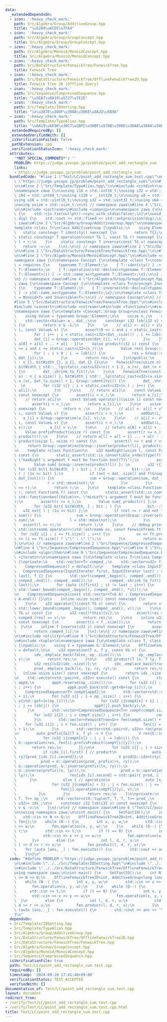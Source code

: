 ```yaml
---
data:
  _extendedDependsOn:
  - icon: ':heavy_check_mark:'
    path: Src/Algebra/Group/AdditiveGroup.hpp
    title: "\u52A0\u6CD5\u7FA4"
  - icon: ':heavy_check_mark:'
    path: Src/Algebra/Group/GroupConcept.hpp
    title: Src/Algebra/Group/GroupConcept.hpp
  - icon: ':heavy_check_mark:'
    path: Src/Algebra/Monoid/MonoidConcept.hpp
    title: Src/Algebra/Monoid/MonoidConcept.hpp
  - icon: ':heavy_check_mark:'
    path: Src/DataStructure/FenwickTree/FenwickTree.hpp
    title: Fenwick Tree
  - icon: ':heavy_check_mark:'
    path: Src/DataStructure/FenwickTree/OfflineFenwickTree2D.hpp
    title: Fenwick Tree 2D (Offline Query)
  - icon: ':heavy_check_mark:'
    path: Src/Sequence/CompressedSequence.hpp
    title: "\u5EA7\u6A19\u5727\u7E2E"
  - icon: ':heavy_check_mark:'
    path: Src/Template/IOSetting.hpp
    title: "io\u307E\u308F\u308A\u306E\u8A2D\u5B9A"
  - icon: ':heavy_check_mark:'
    path: Src/Template/TypeAlias.hpp
    title: "\u6A19\u6E96\u30C7\u30FC\u30BF\u578B\u306E\u30A8\u30A4\u30EA\u30A2\u30B9"
  _extendedRequiredBy: []
  _extendedVerifiedWith: []
  _isVerificationFailed: false
  _pathExtension: cpp
  _verificationStatusIcon: ':heavy_check_mark:'
  attributes:
    '*NOT_SPECIAL_COMMENTS*': ''
    PROBLEM: https://judge.yosupo.jp/problem/point_add_rectangle_sum
    links:
    - https://judge.yosupo.jp/problem/point_add_rectangle_sum
  bundledCode: "#line 1 \"Test/LC/point_add_rectangle_sum.test.cpp\"\n#define PROBLEM\
    \ \"https://judge.yosupo.jp/problem/point_add_rectangle_sum\"\n\n#line 2 \"Src/Template/IOSetting.hpp\"\
    \n\n#line 2 \"Src/Template/TypeAlias.hpp\"\n\n#include <cstdint>\n#include <cstddef>\n\
    \nnamespace zawa {\n\nusing i16 = std::int16_t;\nusing i32 = std::int32_t;\nusing\
    \ i64 = std::int64_t;\nusing i128 = __int128_t;\n\nusing u8 = std::uint8_t;\n\
    using u16 = std::uint16_t;\nusing u32 = std::uint32_t;\nusing u64 = std::uint64_t;\n\
    \nusing usize = std::size_t;\n\n} // namespace zawa\n#line 4 \"Src/Template/IOSetting.hpp\"\
    \n\n#include <iostream>\n#include <iomanip>\n\nnamespace zawa {\n\nvoid SetFastIO()\
    \ {\n    std::cin.tie(nullptr)->sync_with_stdio(false);\n}\n\nvoid SetPrecision(u32\
    \ dig) {\n    std::cout << std::fixed << std::setprecision(dig);\n}\n\n} // namespace\
    \ zawa\n#line 2 \"Src/Algebra/Group/AdditiveGroup.hpp\"\n\nnamespace zawa {\n\n\
    template <class T>\nclass AdditiveGroup {\npublic:\n    using Element = T;\n \
    \   static constexpr T identity() noexcept {\n        return T{};\n    }\n   \
    \ static constexpr T operation(const T& l, const T& r) noexcept {\n        return\
    \ l + r;\n    }\n    static constexpr T inverse(const T& v) noexcept {\n     \
    \   return -v;\n    }\n};\n\n} // namespace zawa\n#line 2 \"Src/DataStructure/FenwickTree/OfflineFenwickTree2D.hpp\"\
    \n\n#line 2 \"Src/DataStructure/FenwickTree/FenwickTree.hpp\"\n\n#line 2 \"Src/Algebra/Group/GroupConcept.hpp\"\
    \n\n#line 2 \"Src/Algebra/Monoid/MonoidConcept.hpp\"\n\n#include <concepts>\n\n\
    namespace zawa {\n\nnamespace Concept {\n\ntemplate <class T>\nconcept Monoid\
    \ = requires {\n    typename T::Element;\n    { T::identity() } -> std::same_as<typename\
    \ T::Element>;\n    { T::operation(std::declval<typename T::Element>(), std::declval<typename\
    \ T::Element>()) } -> std::same_as<typename T::Element>;\n};\n\n} // namespace\n\
    \n} // namespace zawa\n#line 4 \"Src/Algebra/Group/GroupConcept.hpp\"\n\nnamespace\
    \ zawa {\n\nnamespace Concept {\n\ntemplate <class T>\nconcept Inversible = requires\
    \ {\n    typename T::Element;\n    { T::inverse(std::declval<typename T::Element>())\
    \ } -> std::same_as<typename T::Element>;\n};\n\ntemplate <class T>\nconcept Group\
    \ = Monoid<T> and Inversible<T>;\n\n} // namespace Concept\n\n} // namespace zawa\n\
    #line 5 \"Src/DataStructure/FenwickTree/FenwickTree.hpp\"\n\n#include <vector>\n\
    #include <cassert>\n#include <ostream>\n#include <functional>\n#include <type_traits>\n\
    \nnamespace zawa {\n\ntemplate <Concept::Group Group>\nclass FenwickTree {\nprivate:\n\
    \    using Value = typename Group::Element;\n\n    usize n_;\n    u32 bitWidth_;\n\
    \    std::vector<Value> a_, dat_;\n\n    constexpr i32 lsb(i32 x) const noexcept\
    \ {\n        return x & -x;\n    }\n    \n    // a[i] <- a[i] + v\n    void addDat(i32\
    \ i, const Value& v) {\n        assert(0 <= i and i < static_cast<i32>(n_));\n\
    \        for ( i++ ; i < static_cast<i32>(dat_.size()) ; i += lsb(i)) {\n    \
    \        dat_[i] = Group::operation(dat_[i], v);\n        }\n    }\n\n    // return\
    \ a[0] + a[1] + .. + a[i - 1]\n    Value product(i32 i) const {\n        assert(0\
    \ <= i and i <= static_cast<i32>(n_));\n        Value res{ Group::identity() };\n\
    \        for ( ; i > 0 ; i -= lsb(i)) {\n            res = Group::operation(res,\
    \ dat_[i]);\n        }\n        return res;\n    }\n\npublic:\n    FenwickTree()\
    \ : n_{}, bitWidth_{}, a_{}, dat_{} {}\n\n    FenwickTree(usize n) : n_{ n },\
    \ bitWidth_{ std::__lg(static_cast<u32>(n)) + 1 }, a_(n), dat_(n + 1, Group::identity())\
    \ {\n        dat_.shrink_to_fit();\n    }\n\n    FenwickTree(const std::vector<Value>&\
    \ a) : n_{ a.size() }, bitWidth_{ std::__lg(static_cast<u32>(a.size())) + 1 },\
    \ a_(a), dat_(a.size() + 1, Group::identity()) {\n        dat_.shrink_to_fit();\
    \  \n        for (i32 i{} ; i < static_cast<i32>(n_) ; i++) {\n            addDat(i,\
    \ a[i]);\n        }\n    }\n\n    // return a[i]\n    const Value& get(usize i)\
    \ const noexcept {\n        assert(i < n_);\n        return a_[i];\n    }\n\n\
    \    // return a[i]\n    const Value& operator[](usize i) const noexcept {\n \
    \       assert(i < n_);\n        return a_[i];\n    }\n\n    usize size() const\
    \ noexcept {\n        return n_;\n    }\n\n    // a[i] <- a[i] + v\n    void operation(usize\
    \ i, const Value& v) {\n        assert(i < n_);\n        addDat(i, v);\n     \
    \   a_[i] = Group::operation(a_[i], v);\n    }\n\n    // a[i] <- v\n    void set(usize\
    \ i, const Value& v) {\n        assert(i < n_);\n        addDat(i, Group::operation(Group::inverse(a_[i]),\
    \ v));\n        a_[i] = v;\n    }\n\n    // return a[0] + a[1] + ... + a[r - 1]\n\
    \    Value prefixProduct(usize r) const {\n        assert(r <= n_);\n        return\
    \ product(r);\n    }\n\n    // return a[l] + a[l + 1] ... + a[r - 1]\n    Value\
    \ product(usize l, usize r) const {\n        assert(l <= r and r <= n_);\n   \
    \     return Group::operation(Group::inverse(product(l)), product(r));\n    }\n\
    \n    template <class Function>\n    u32 maxRight(usize l, const Function& f)\
    \ const {\n        static_assert(std::is_convertible_v<decltype(f), std::function<bool(Value)>>,\
    \ \"maxRight's argument f must be function bool(T)\");\n        assert(l < n_);\n\
    \        Value sum{ Group::inverse(product(l)) }; \n        u32 r{};\n       \
    \ for (u32 bit{ bitWidth_ } ; bit ; ) {\n            bit--;\n            u32 nxt{\
    \ r | (1u << bit) };\n            if (nxt < dat_.size() and f(Group::operation(sum,\
    \ dat_[nxt]))) {\n                sum = Group::operation(sum, dat_[nxt]);\n  \
    \              r = std::move(nxt);\n            }\n        }\n        assert(l\
    \ <= r);\n        return r;\n    }\n\n    template <class Function>\n    u32 minLeft(usize\
    \ r, const Function& f) const {\n        static_assert(std::is_convertible_v<decltype(f),\
    \ std::function<bool(Value)>>, \"minLeft's argument f must be function bool(T)\"\
    );\n        assert(r <= n_);\n        Value sum{ product(r) };\n        u32 l{};\n\
    \        for (u32 bit{ bitWidth_ } ; bit ; ) {\n            bit--;\n         \
    \   u32 nxt{ l | (1u << bit) };\n            if (nxt <= r and not f(Group::operation(Group::inverse(dat_[nxt]),\
    \ sum))) {\n                sum = Group::operation(Group::inverse(dat_[nxt]),\
    \ sum);\n                l = std::move(nxt);\n            }\n        }\n     \
    \   assert(l <= r);\n        return l;\n    }\n\n    // debug print\n    friend\
    \ std::ostream& operator<<(std::ostream& os, const FenwickTree& ft) {\n      \
    \  for (u32 i{} ; i <= ft.size() ; i++) {\n            os << ft.prefixProduct(i)\
    \ << (i == ft.size() ? \"\" : \" \");\n        }\n        return os;\n    }\n\
    };\n\n\n} // namespace zawa\n#line 2 \"Src/Sequence/CompressedSequence.hpp\"\n\
    \n#line 4 \"Src/Sequence/CompressedSequence.hpp\"\n\n#line 6 \"Src/Sequence/CompressedSequence.hpp\"\
    \n#include <algorithm>\n#line 8 \"Src/Sequence/CompressedSequence.hpp\"\n#include\
    \ <iterator>\n\nnamespace zawa {\n\ntemplate <class T>\nclass CompressedSequence\
    \ {\nprivate:\n    std::vector<T> comped_;\n    std::vector<u32> f_;\n    \npublic:\n\
    \    CompressedSequence() = default;\n\n    template <class InputIterator>\n \
    \   CompressedSequence(InputIterator first, InputIterator last) : comped_(first,\
    \ last), f_{} {\n        std::sort(comped_.begin(), comped_.end());\n        comped_.erase(std::unique(comped_.begin(),\
    \ comped_.end()), comped_.end());\n        comped_.shrink_to_fit();\n        f_.reserve(std::distance(first,\
    \ last));\n        for (auto it{first} ; it != last ; it++) {\n            f_.emplace_back(std::distance(comped_.begin(),\
    \ std::lower_bound(comped_.begin(), comped_.end(), *it)));\n        }\n    }\n\
    \n    CompressedSequence(const std::vector<T>& A) : CompressedSequence(A.begin(),\
    \ A.end()) {}\n\n    inline usize size() const noexcept {\n        return comped_.size();\n\
    \    }\n\n    u32 operator[](const T& v) const {\n        return std::distance(comped_.begin(),\
    \ std::lower_bound(comped_.begin(), comped_.end(), v));\n    }\n\n    u32 at(const\
    \ T& v) const {\n        u32 res{(*this)[v]};\n        assert(res < size() and\
    \ comped_[res] == v);\n        return res;\n    }\n\n    inline u32 map(u32 i)\
    \ const noexcept {\n        assert(i < f_.size());\n        return f_[i];\n  \
    \  }\n\n    inline T inverse(u32 i) const noexcept {\n        assert(i < size());\n\
    \        return comped_[i];\n    }\n};\n\n} // namespace zawa\n#line 6 \"Src/DataStructure/FenwickTree/OfflineFenwickTree2D.hpp\"\
    \n\n#include <utility>\n#line 9 \"Src/DataStructure/FenwickTree/OfflineFenwickTree2D.hpp\"\
    \n#include <tuple>\n\nnamespace zawa {\n\ntemplate <class T, class G>\nclass OfflineFenwickTree2D\
    \ {\npublic:\n    using V = typename G::Element;\n\n    OfflineFenwickTree2D()\
    \ = default;\n\n    u32 operation(T x, T y, const V& v) {\n        u32 res{(u32)idx_.size()};\n\
    \        idx_.emplace_back(false, op_.size());\n        op_.emplace_back(x, y,\
    \ v);\n        return res;\n    }\n\n    u32 product(T lx, T ly, T rx, T ry) {\n\
    \        u32 res{(u32)idx_.size()};\n        idx_.emplace_back(true, prod_.size());\n\
    \        prod_.emplace_back(lx, ly, rx, ry);\n        return res;\n    }\n\n \
    \   inline usize size() const noexcept {\n        return idx_.size();\n    }\n\
    \n    std::vector<std::pair<V, u32>> execute() const {\n        std::vector<T>\
    \ appX;\n        appX.reserve(op_.size());\n        for (u32 i{} ; i < op_.size()\
    \ ; i++) {\n            appX.push_back(std::get<0>(op_[i]));\n        }\n    \
    \    CompressedSequence<T> compX{appX};\n        std::vector<std::vector<T>> appY(compX.size()\
    \ + 1);\n        for (u32 i{} ; i < op_.size() ; i++) {\n            T x{std::get<0>(op_[i])},\
    \ y{std::get<1>(op_[i])};\n            for (u32 j{compX[x] + 1} ; j < appY.size()\
    \ ; j += lsb(j)) {\n                appY[j].push_back(y);\n            }\n   \
    \     }\n        std::vector<CompressedSequence<T>> compY(compX.size() + 1);\n\
    \        for (u32 i{1} ; i < compY.size() ; i++) {\n            compY[i] = CompressedSequence{appY[i]};\n\
    \        }\n        std::vector<FenwickTree<G>> fen(compX.size() + 1); \n    \
    \    for (u32 i{1} ; i < fen.size() ; i++) {\n            fen[i] = FenwickTree<G>(compY[i].size()\
    \ + 1);\n        }\n        std::vector<std::pair<V, u32>> res(prod_.size());\n\
    \n        auto prefix{[&](T x, T y) -> V {\n            V res{G::identity()};\n\
    \            for (u32 i{compX[x]} ; i ; i -= lsb(i)) {\n                res =\
    \ G::operation(res, fen[i].prefixProduct(compY[i][y]));\n            }\n     \
    \       return res;\n        }};\n\n        for (u32 i{} ; i < size() ; i++) {\n\
    \            if (idx_[i].first) { // product\n                auto [lx, ly, rx,\
    \ ry]{prod_[idx_[i].second]};\n                V prod{G::identity()}; \n     \
    \           prod = G::operation(prod, prefix(rx, ry));\n                prod =\
    \ G::operation(prod, G::inverse(prefix(lx, ry)));\n                prod = G::operation(prod,\
    \ G::inverse(prefix(rx, ly)));\n                prod = G::operation(prod, prefix(lx,\
    \ ly));\n                res[idx_[i].second] = std::pair{ prod, i }; \n      \
    \      }\n            else { // operation\n                auto [x, y, v]{op_[idx_[i].second]};\n\
    \                for (u32 j{compX[x] + 1} ; j < fen.size() ; j += lsb(j)) {\n\
    \                    fen[j].operation(compY[j][y], v);\n                }\n  \
    \          }\n        }\n        return res;\n    }\n\nprivate:\n    std::vector<std::tuple<T,\
    \ T, T>> op_;\n    std::vector<std::tuple<T, T, T, T>> prod_;\n    std::vector<std::pair<bool,\
    \ u32>> idx_;\n\n    constexpr i32 lsb(i32 v) const noexcept {\n        return\
    \ v & -v;\n    }\n};\n\n} // namespace zawa\n#line 6 \"Test/LC/point_add_rectangle_sum.test.cpp\"\
    \n\nusing namespace zawa;\n\nint main() {\n    SetFastIO();\n    int N, Q;\n \
    \   std::cin >> N >> Q;\n    OfflineFenwickTree2D<int, AdditiveGroup<long long>>\
    \ fen{};\n    while (N--) {\n        int x, y, w;\n        std::cin >> x >> y\
    \ >> w;\n        fen.operation(x, y, w);\n    }\n    while (Q--) {\n        int\
    \ t;\n        std::cin >> t;\n        if (t == 0) {\n            int x, y, w;\n\
    \            std::cin >> x >> y >> w;\n            fen.operation(x, y, w);\n \
    \       }\n        else {\n            int l, d, r, u;\n            std::cin >>\
    \ l >> d >> r >> u;\n            fen.product(l, d, r, u);\n        }\n    }\n\
    \    for (auto [ans, _] : fen.execute()) {\n        std::cout << ans << '\\n';\n\
    \    }\n}\n"
  code: "#define PROBLEM \"https://judge.yosupo.jp/problem/point_add_rectangle_sum\"\
    \n\n#include \"../../Src/Template/IOSetting.hpp\"\n#include \"../../Src/Algebra/Group/AdditiveGroup.hpp\"\
    \n#include \"../../Src/DataStructure/FenwickTree/OfflineFenwickTree2D.hpp\"\n\n\
    using namespace zawa;\n\nint main() {\n    SetFastIO();\n    int N, Q;\n    std::cin\
    \ >> N >> Q;\n    OfflineFenwickTree2D<int, AdditiveGroup<long long>> fen{};\n\
    \    while (N--) {\n        int x, y, w;\n        std::cin >> x >> y >> w;\n \
    \       fen.operation(x, y, w);\n    }\n    while (Q--) {\n        int t;\n  \
    \      std::cin >> t;\n        if (t == 0) {\n            int x, y, w;\n     \
    \       std::cin >> x >> y >> w;\n            fen.operation(x, y, w);\n      \
    \  }\n        else {\n            int l, d, r, u;\n            std::cin >> l >>\
    \ d >> r >> u;\n            fen.product(l, d, r, u);\n        }\n    }\n    for\
    \ (auto [ans, _] : fen.execute()) {\n        std::cout << ans << '\\n';\n    }\n\
    }\n"
  dependsOn:
  - Src/Template/IOSetting.hpp
  - Src/Template/TypeAlias.hpp
  - Src/Algebra/Group/AdditiveGroup.hpp
  - Src/DataStructure/FenwickTree/OfflineFenwickTree2D.hpp
  - Src/DataStructure/FenwickTree/FenwickTree.hpp
  - Src/Algebra/Group/GroupConcept.hpp
  - Src/Algebra/Monoid/MonoidConcept.hpp
  - Src/Sequence/CompressedSequence.hpp
  isVerificationFile: true
  path: Test/LC/point_add_rectangle_sum.test.cpp
  requiredBy: []
  timestamp: '2024-09-10 17:41:48+09:00'
  verificationStatus: TEST_ACCEPTED
  verifiedWith: []
documentation_of: Test/LC/point_add_rectangle_sum.test.cpp
layout: document
redirect_from:
- /verify/Test/LC/point_add_rectangle_sum.test.cpp
- /verify/Test/LC/point_add_rectangle_sum.test.cpp.html
title: Test/LC/point_add_rectangle_sum.test.cpp
---
```

